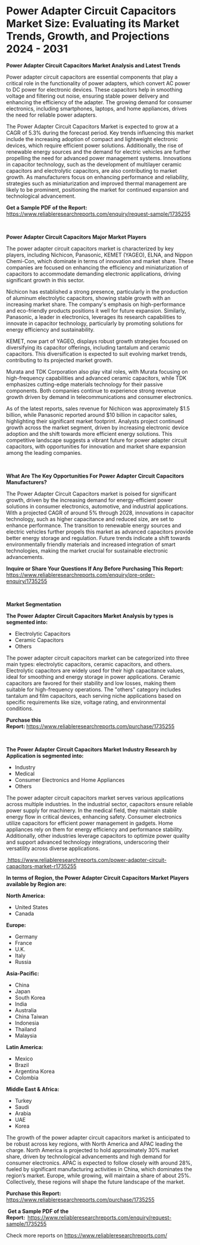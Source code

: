 <p><h1>Power Adapter Circuit Capacitors Market Size: Evaluating its Market Trends, Growth, and Projections 2024 - 2031</h1></p><p><strong>Power Adapter Circuit Capacitors Market Analysis and Latest Trends</strong></p>
<p><p>Power adapter circuit capacitors are essential components that play a critical role in the functionality of power adapters, which convert AC power to DC power for electronic devices. These capacitors help in smoothing voltage and filtering out noise, ensuring stable power delivery and enhancing the efficiency of the adapter. The growing demand for consumer electronics, including smartphones, laptops, and home appliances, drives the need for reliable power adapters.</p><p>The Power Adapter Circuit Capacitors Market is expected to grow at a CAGR of 5.3% during the forecast period. Key trends influencing this market include the increasing adoption of compact and lightweight electronic devices, which require efficient power solutions. Additionally, the rise of renewable energy sources and the demand for electric vehicles are further propelling the need for advanced power management systems. Innovations in capacitor technology, such as the development of multilayer ceramic capacitors and electrolytic capacitors, are also contributing to market growth. As manufacturers focus on enhancing performance and reliability, strategies such as miniaturization and improved thermal management are likely to be prominent, positioning the market for continued expansion and technological advancement.</p></p>
<p><strong>Get a Sample PDF of the Report:&nbsp;</strong> <a href="https://www.reliableresearchreports.com/enquiry/request-sample/1735255?utm_campaign=1927&utm_medium=2&utm_source=Github&utm_content=ia&utm_term=27122024&utm_id=power-adapter-circuit-capacitors">https://www.reliableresearchreports.com/enquiry/request-sample/1735255</a></p>
<p>&nbsp;</p>
<p><strong>Power Adapter Circuit Capacitors Major Market Players</strong></p>
<p><p>The power adapter circuit capacitors market is characterized by key players, including Nichicon, Panasonic, KEMET (YAGEO), ELNA, and Nippon Chemi-Con, which dominate in terms of innovation and market share. These companies are focused on enhancing the efficiency and miniaturization of capacitors to accommodate demanding electronic applications, driving significant growth in this sector.</p><p>Nichicon has established a strong presence, particularly in the production of aluminum electrolytic capacitors, showing stable growth with an increasing market share. The company's emphasis on high-performance and eco-friendly products positions it well for future expansion. Similarly, Panasonic, a leader in electronics, leverages its research capabilities to innovate in capacitor technology, particularly by promoting solutions for energy efficiency and sustainability.</p><p>KEMET, now part of YAGEO, displays robust growth strategies focused on diversifying its capacitor offerings, including tantalum and ceramic capacitors. This diversification is expected to suit evolving market trends, contributing to its projected market growth.</p><p>Murata and TDK Corporation also play vital roles, with Murata focusing on high-frequency capabilities and advanced ceramic capacitors, while TDK emphasizes cutting-edge materials technology for their passive components. Both companies continue to experience strong revenue growth driven by demand in telecommunications and consumer electronics.</p><p>As of the latest reports, sales revenue for Nichicon was approximately $1.5 billion, while Panasonic reported around $10 billion in capacitor sales, highlighting their significant market footprint. Analysts project continued growth across the market segment, driven by increasing electronic device adoption and the shift towards more efficient energy solutions. This competitive landscape suggests a vibrant future for power adapter circuit capacitors, with opportunities for innovation and market share expansion among the leading companies.</p></p>
<p>&nbsp;</p>
<p><strong>What Are The Key Opportunities For Power Adapter Circuit Capacitors Manufacturers?</strong></p>
<p><p>The Power Adapter Circuit Capacitors market is poised for significant growth, driven by the increasing demand for energy-efficient power solutions in consumer electronics, automotive, and industrial applications. With a projected CAGR of around 5% through 2028, innovations in capacitor technology, such as higher capacitance and reduced size, are set to enhance performance. The transition to renewable energy sources and electric vehicles further propels this market as advanced capacitors provide better energy storage and regulation. Future trends indicate a shift towards environmentally friendly materials and increased integration of smart technologies, making the market crucial for sustainable electronic advancements.</p></p>
<p><strong>Inquire or Share Your Questions If Any Before Purchasing This Report:</strong> <a href="https://www.reliableresearchreports.com/enquiry/pre-order-enquiry/1735255?utm_campaign=1927&utm_medium=2&utm_source=Github&utm_content=ia&utm_term=27122024&utm_id=power-adapter-circuit-capacitors">https://www.reliableresearchreports.com/enquiry/pre-order-enquiry/1735255</a></p>
<p>&nbsp;</p>
<p><strong>Market Segmentation</strong></p>
<p><strong>The Power Adapter Circuit Capacitors Market Analysis by types is segmented into:</strong></p>
<p><ul><li>Electrolytic Capacitors</li><li>Ceramic Capacitors</li><li>Others</li></ul></p>
<p><p>The power adapter circuit capacitors market can be categorized into three main types: electrolytic capacitors, ceramic capacitors, and others. Electrolytic capacitors are widely used for their high capacitance values, ideal for smoothing and energy storage in power applications. Ceramic capacitors are favored for their stability and low losses, making them suitable for high-frequency operations. The "others" category includes tantalum and film capacitors, each serving niche applications based on specific requirements like size, voltage rating, and environmental conditions.</p></p>
<p><strong>Purchase this Report:&nbsp;</strong><a href="https://www.reliableresearchreports.com/purchase/1735255?utm_campaign=1927&utm_medium=2&utm_source=Github&utm_content=ia&utm_term=27122024&utm_id=power-adapter-circuit-capacitors">https://www.reliableresearchreports.com/purchase/1735255</a></p>
<p>&nbsp;</p>
<p><strong>The Power Adapter Circuit Capacitors Market Industry Research by Application is segmented into:</strong></p>
<p><ul><li>Industry</li><li>Medical</li><li>Consumer Electronics and Home Appliances</li><li>Others</li></ul></p>
<p><p>The power adapter circuit capacitors market serves various applications across multiple industries. In the industrial sector, capacitors ensure reliable power supply for machinery. In the medical field, they maintain stable energy flow in critical devices, enhancing safety. Consumer electronics utilize capacitors for efficient power management in gadgets. Home appliances rely on them for energy efficiency and performance stability. Additionally, other industries leverage capacitors to optimize power quality and support advanced technology integrations, underscoring their versatility across diverse applications.</p></p>
<p><a href="https://www.reliableresearchreports.com/power-adapter-circuit-capacitors-market-r1735255?utm_campaign=1927&utm_medium=2&utm_source=Github&utm_content=ia&utm_term=27122024&utm_id=power-adapter-circuit-capacitors">&nbsp;https://www.reliableresearchreports.com/power-adapter-circuit-capacitors-market-r1735255</a></p>
<p><strong>In terms of Region, the Power Adapter Circuit Capacitors Market Players available by Region are:</strong></p>
<p>
    <p> <strong> North America: </strong>
        <ul>
            <li>United States</li>
            <li>Canada</li>
        </ul>
        </p> 
    <p> <strong> Europe: </strong>
        <ul>
            <li>Germany</li>
            <li>France</li>
            <li>U.K.</li>
            <li>Italy</li>
            <li>Russia</li>
        </ul>
        </p> 
    <p> <strong> Asia-Pacific: </strong>
        <ul>
            <li>China</li>
            <li>Japan</li>
            <li>South Korea</li>
            <li>India</li>
            <li>Australia</li>
            <li>China Taiwan</li>
            <li>Indonesia</li>
            <li>Thailand</li>
            <li>Malaysia</li>
        </ul>
        </p> 
    <p> <strong> Latin America: </strong>
        <ul>
            <li>Mexico</li>
            <li>Brazil</li>
            <li>Argentina Korea</li>
            <li>Colombia</li>
        </ul>
        </p> 
    <p> <strong> Middle East & Africa: </strong>
        <ul>
            <li>Turkey</li>
            <li>Saudi</li>
            <li>Arabia</li>
            <li>UAE</li>
            <li>Korea</li>
        </ul>
    </p>
    </p>
<p><p>The growth of the power adapter circuit capacitors market is anticipated to be robust across key regions, with North America and APAC leading the charge. North America is projected to hold approximately 30% market share, driven by technological advancements and high demand for consumer electronics. APAC is expected to follow closely with around 28%, fueled by significant manufacturing activities in China, which dominates the region’s market. Europe, while growing, will maintain a share of about 25%. Collectively, these regions will shape the future landscape of the market.</p></p>
<p><strong>Purchase this Report: </strong><a href="https://www.reliableresearchreports.com/purchase/1735255?utm_campaign=1927&utm_medium=2&utm_source=Github&utm_content=ia&utm_term=27122024&utm_id=power-adapter-circuit-capacitors">https://www.reliableresearchreports.com/purchase/1735255</a></p>
<p>&nbsp;<strong>Get a Sample PDF of the Report:&nbsp;&nbsp;</strong><a href="https://www.reliableresearchreports.com/enquiry/request-sample/1735255?utm_campaign=1927&utm_medium=2&utm_source=Github&utm_content=ia&utm_term=27122024&utm_id=power-adapter-circuit-capacitors">https://www.reliableresearchreports.com/enquiry/request-sample/1735255</a></p>
<p><strong></strong></p>
<p>Check more reports on <a href="https://www.reliableresearchreports.com/?utm_campaign=1927&utm_medium=2&utm_source=Github&utm_content=ia&utm_term=27122024&utm_id=power-adapter-circuit-capacitors">https://www.reliableresearchreports.com/</a></p>